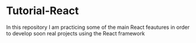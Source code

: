 # Tutorial-React
In this repository I am practicing some of the main React feautures in order to develop soon real projects using the React framework
